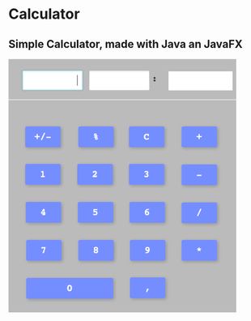 # Calculator
Simple Calculator, made with Java an JavaFX
---
![Calculator](https://raw.githubusercontent.com/JanTilmes/Calculator/master/src/calculator.png)

